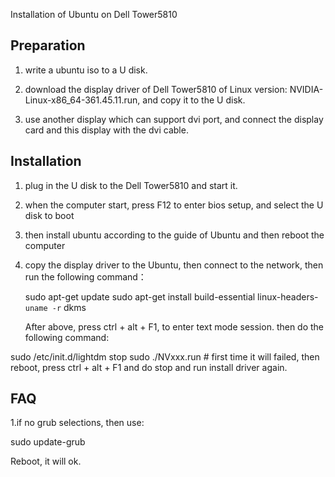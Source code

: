 Installation of Ubuntu on Dell Tower5810 

## Preparation

1. write a ubuntu iso to a U disk.

2.  download the display driver of Dell Tower5810 of Linux version: NVIDIA-Linux-x86_64-361.45.11.run, and copy it to the U disk.

2. use another display which can support dvi port, and connect the display card and this display with the dvi cable.

## Installation

1. plug in the U disk to the Dell Tower5810 and start it.

2. when the computer start, press F12 to enter bios setup, and select the U disk to boot

3. then install ubuntu according to the guide of Ubuntu and then reboot the computer

4. copy the display driver to the Ubuntu, then connect to the network, then run the following command：
	
	sudo apt-get update
	sudo apt-get install build-essential linux-headers-`uname -r`  dkms
	
	After above, press ctrl + alt + F1, to enter text mode session. then do the following command:
	
  sudo  /etc/init.d/lightdm stop
	sudo  ./NVxxx.run # first time it will failed, then reboot, press ctrl + alt + F1 and do stop and run install driver again.
	
## FAQ

1.if no grub selections, then use:

  sudo update-grub

Reboot, it will ok.
